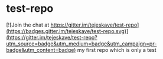 # test-repo

[![Join the chat at https://gitter.im/tejeskave/test-repo](https://badges.gitter.im/tejeskave/test-repo.svg)](https://gitter.im/tejeskave/test-repo?utm_source=badge&utm_medium=badge&utm_campaign=pr-badge&utm_content=badge)
my first repo which is only a test

